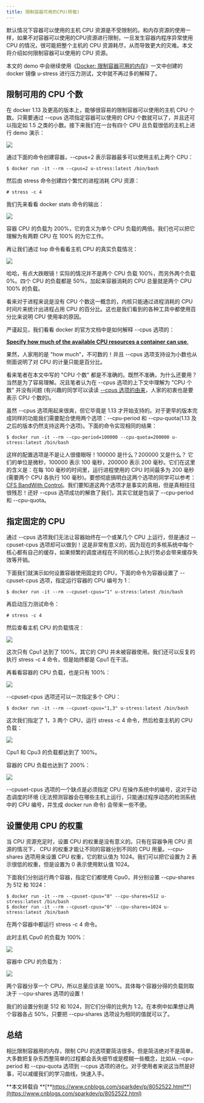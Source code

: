 ```yaml
---
title: 限制容器可用的CPU(转载)
---
```




默认情况下容器可以使用的主机 CPU 资源是不受限制的。和内存资源的使用一样，如果不对容器可以使用的CPU资源进行限制，一旦发生容器内程序异常使用 CPU 的情况，很可能把整个主机的 CPU 资源耗尽，从而导致更大的灾难。本文将介绍如何限制容器可以使用的 CPU 资源。

本文的 demo 中会继续使用《[Docker: 限制容器可用的内存](http://www.cnblogs.com/sparkdev/p/8032330.html)》一文中创建的 docker 镜像 u-stress 进行压力测试，文中就不再过多的解释了。

## 限制可用的 CPU 个数

在 docker 1.13 及更高的版本上，能够很容易的限制容器可以使用的主机 CPU 个数。只需要通过 --cpus 选项指定容器可以使用的 CPU 个数就可以了，并且还可以指定如 1.5 之类的小数。接下来我们在一台有四个 CPU 且负载很低的主机上进行 demo 演示：

![](https://leo-1258140835.cos.ap-guangzhou.myqcloud.com/blogimages/952033-20171217163410546-1515553124.png)

通过下面的命令创建容器，--cpus=2 表示容器最多可以使用主机上两个 CPU：
```shell
$ docker run -it --rm --cpus=2 u-stress:latest /bin/bash
```
然后由 stress 命令创建四个繁忙的进程消耗 CPU 资源：
```shell
# stress -c 4
```
我们先来看看 docker stats 命令的输出：

![](https://leo-1258140835.cos.ap-guangzhou.myqcloud.com/blogimages/952033-20171217163517202-62045189.png)

容器 CPU 的负载为 200%，它的含义为单个 CPU 负载的两倍。我们也可以把它理解为有两颗 CPU 在 100% 的为它工作。

再让我们通过 top 命令看看主机 CPU 的真实负载情况：

![](https://leo-1258140835.cos.ap-guangzhou.myqcloud.com/blogimages/952033-20171217163457514-1473983991.png)

哈哈，有点大跌眼镜！实际的情况并不是两个 CPU 负载 100%，而另外两个负载 0%。四个 CPU 的负载都是 50%，加起来容器消耗的 CPU 总量就是两个 CPU 100% 的负载。

看来对于进程来说是没有 CPU 个数这一概念的，内核只能通过进程消耗的 CPU 时间片来统计出进程占用 CPU 的百分比。这也是我们看到的各种工具中都使用百分比来说明 CPU 使用率的原因。

严谨起见，我们看看 docker 的官方文档中是如何解释 --cpus 选项的：

[**Specify how much of the available CPU resources a container can use**.](https://docs.docker.com/engine/admin/resource_constraints/#configure-the-default-cfs-scheduler)

果然，人家用的是 "how much"，不可数的！并且 --cpus 选项支持设为小数也从侧面说明了对 CPU 的计量只能是百分比。

看来笔者在本文中写的 "CPU 个数" 都是不准确的。既然不准确，为什么还要用？当然是为了容易理解。况且笔者认为在 --cpus 选项的上下文中理解为 "CPU 个数" 并没有问题 (有兴趣的同学可以读读 [--cpus 选项的由来](https://github.com/moby/moby/issues/27921)，人家的初衷也是要表示 CPU 个数的)。

虽然 --cpus 选项用起来很爽，但它毕竟是 1.13 才开始支持的。对于更早的版本完成同样的功能我们需要配合使用两个选项：--cpu-period 和 --cpu-quota(1.13 及之后的版本仍然支持这两个选项)。下面的命令实现相同的结果：
```shell
$ docker run -it --rm --cpu-period=100000 --cpu-quota=200000 u-stress:latest /bin/bash
```

这样的配置选项是不是让人很傻眼呀！100000 是什么？200000 又是什么？ 它们的单位是微秒，100000 表示 100 毫秒，200000 表示 200 毫秒。它们在这里的含义是：在每 100 毫秒的时间里，运行进程使用的 CPU 时间最多为 200 毫秒 (需要两个 CPU 各执行 100 毫秒)。要想彻底搞明白这两个选项的同学可以参考：[CFS BandWith Control](https://www.kernel.org/doc/Documentation/scheduler/sched-bwc.txt)。我们要知道这两个选项才是事实的真相，但是真相往往很残忍！还好 --cpus 选项成功的解救了我们，其实它就是包装了 --cpu-period 和 --cpu-quota。

## 指定固定的 CPU

通过 --cpus 选项我们无法让容器始终在一个或某几个 CPU 上运行，但是通过 --cpuset-cpus 选项却可以做到！这是非常有意义的，因为现在的多核系统中每个核心都有自己的缓存，如果频繁的调度进程在不同的核心上执行势必会带来缓存失效等开销。

下面我们就演示如何设置容器使用固定的 CPU，下面的命令为容器设置了 --cpuset-cpus 选项，指定运行容器的 CPU 编号为 1：

```shell
$ docker run -it --rm --cpuset-cpus="1" u-stress:latest /bin/bash
```

再启动压力测试命令：
```shell
# stress -c 4
```

然后查看主机 CPU 的负载情况：

![](https://leo-1258140835.cos.ap-guangzhou.myqcloud.com/blogimages/952033-20171217163742921-1627559356.png)

这次只有 Cpu1 达到了 100%，其它的 CPU 并未被容器使用。我们还可以反复的执行 stress -c 4 命令，但是始终都是 Cpu1 在干活。

再看看容器的 CPU 负载，也是只有 100%：

![](https://leo-1258140835.cos.ap-guangzhou.myqcloud.com/blogimages/952033-20171217163808468-652259868.png)

--cpuset-cpus 选项还可以一次指定多个 CPU：
```shell
$ docker run -it --rm --cpuset-cpus="1,3" u-stress:latest /bin/bash
```

这次我们指定了 1，3 两个 CPU，运行 stress -c 4 命令，然后检查主机的 CPU 负载：

![](https://leo-1258140835.cos.ap-guangzhou.myqcloud.com/blogimages/952033-20171217164009218-1499882618.png)

Cpu1 和 Cpu3 的负载都达到了 100%。

容器的 CPU 负载也达到了 200%：

![](https://leo-1258140835.cos.ap-guangzhou.myqcloud.com/blogimages/952033-20171217164032296-1942575599.png)

--cpuset-cpus 选项的一个缺点是必须指定 CPU 在操作系统中的编号，这对于动态调度的环境 (无法预测容器会在哪些主机上运行，只能通过程序动态的检测系统中的 CPU 编号，并生成 docker run 命令) 会带来一些不便。

## 设置使用 CPU 的权重

当 CPU 资源充足时，设置 CPU 的权重是没有意义的。只有在容器争用 CPU 资源的情况下， CPU 的权重才能让不同的容器分到不同的 CPU 用量。--cpu-shares 选项用来设置 CPU 权重，它的默认值为 1024。我们可以把它设置为 2 表示很低的权重，但是设置为 0 表示使用默认值 1024。

下面我们分别运行两个容器，指定它们都使用 Cpu0，并分别设置 --cpu-shares 为 512 和 1024：

```shell
$ docker run -it --rm --cpuset-cpus="0" --cpu-shares=512 u-stress:latest /bin/bash
$ docker run -it --rm --cpuset-cpus="0" --cpu-shares=1024 u-stress:latest /bin/bash
```

在两个容器中都运行 stress -c 4 命令。

此时主机 Cpu0 的负载为 100%：

![](https://leo-1258140835.cos.ap-guangzhou.myqcloud.com/blogimages/952033-20171217164142218-723091322.png)

容器中 CPU 的负载为：

![](https://leo-1258140835.cos.ap-guangzhou.myqcloud.com/blogimages/952033-20171217164255702-1003240099.png)

两个容器分享一个 CPU，所以总量应该是 100%。具体每个容器分得的负载则取决于 --cpu-shares 选项的设置！

我们的设置分别是 512 和 1024，则它们分得的比例为 1:2。在本例中如果想让两个容器各占 50%，只要把 --cpu-shares 选项设为相同的值就可以了。

## 总结

相比限制容器用的内存，限制 CPU 的选项要简洁很多。但是简洁绝对不是简单，大多数把复杂东西整简单的过程都会丢失细节或是模糊一些概念，比如从 --cpu-period 和 --cpu-quota 选项到 --cpus 选项的进化。对于使用者来说这当然是好事，可以减缓我们的学习曲线，快速入手。

**本文转载自 **[**https://www.cnblogs.com/sparkdev/p/8052522.html**](https://www.cnblogs.com/sparkdev/p/8052522.html)
